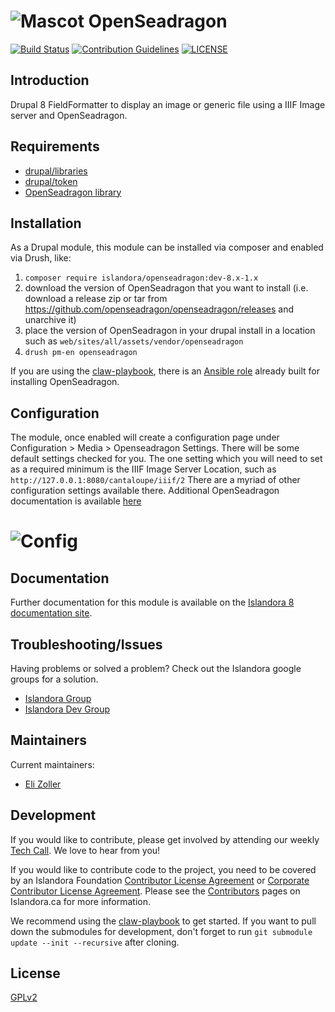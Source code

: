 # ![Mascot](https://user-images.githubusercontent.com/5439169/65790675-0242b600-e115-11e9-817f-e31c41bf2ece.png) OpenSeadragon
[![Build Status](https://travis-ci.com/Islandora-CLAW/openseadragon.png?branch=8.x-1.x)](https://travis-ci.com/Islandora-CLAW/openseadragon)
[![Contribution Guidelines](http://img.shields.io/badge/CONTRIBUTING-Guidelines-blue.svg)](./CONTRIBUTING.md)
[![LICENSE](https://img.shields.io/badge/license-GPLv2-blue.svg?style=flat-square)](./LICENSE)

## Introduction

Drupal 8 FieldFormatter to display an image or generic file using a IIIF Image server and OpenSeadragon.

## Requirements

* [drupal/libraries](https://www.drupal.org/project/libraries)
* [drupal/token](https://www.drupal.org/project/token)
* [OpenSeadragon library](https://github.com/openseadragon/openseadragon)

## Installation

As a Drupal module, this module can be installed via composer and enabled via Drush, like:
1. `composer require islandora/openseadragon:dev-8.x-1.x`
2. download the version of OpenSeadragon that you want to install (i.e. download a release zip or tar from https://github.com/openseadragon/openseadragon/releases and unarchive it)
3. place the version of OpenSeadragon in your drupal install in a location such as `web/sites/all/assets/vendor/openseadragon`
4. `drush pm-en openseadragon`

If you are using the [claw-playbook](https://github.com/Islandora-Devops/claw-playbook), there is an [Ansible role](https://github.com/Islandora-Devops/ansible-role-drupal-openseadragon) already built for installing OpenSeadragon.


## Configuration

The module, once enabled will create a configuration page under Configuration > Media > Openseadragon Settings.
There will be some default settings checked for you. The one setting which you will need to set as a required minimum is the IIIF Image Server Location, such as `http://127.0.0.1:8080/cantaloupe/iiif/2`
There are a myriad of other configuration settings available there. Additional OpenSeadragon documentation is available [here](https://openseadragon.github.io/#examples-and-features)
# ![Config](https://user-images.githubusercontent.com/5439169/65790661-fd7e0200-e114-11e9-8d71-86b5f949d870.png)


## Documentation

Further documentation for this module is available on the [Islandora 8 documentation site](https://islandora-claw.github.io/CLAW/).

## Troubleshooting/Issues

Having problems or solved a problem? Check out the Islandora google groups for a solution.

* [Islandora Group](https://groups.google.com/forum/?hl=en&fromgroups#!forum/islandora) 
* [Islandora Dev Group](https://groups.google.com/forum/?hl=en&fromgroups#!forum/islandora-dev)

## Maintainers

Current maintainers:

* [Eli Zoller](https://github.com/elizoller)


## Development

If you would like to contribute, please get involved by attending our weekly [Tech Call](https://github.com/Islandora-CLAW/CLAW/wiki). We love to hear from you!

If you would like to contribute code to the project, you need to be covered by an Islandora Foundation [Contributor License Agreement](http://islandora.ca/sites/default/files/islandora_cla.pdf) or [Corporate Contributor License Agreement](http://islandora.ca/sites/default/files/islandora_ccla.pdf). Please see the [Contributors](http://islandora.ca/resources/contributors) pages on Islandora.ca for more information.

We recommend using the [claw-playbook](https://github.com/Islandora-Devops/claw-playbook) to get started. If you want to pull down the submodules for development, don't forget to run `git submodule update --init --recursive` after cloning.

## License

[GPLv2](./LICENSE)
